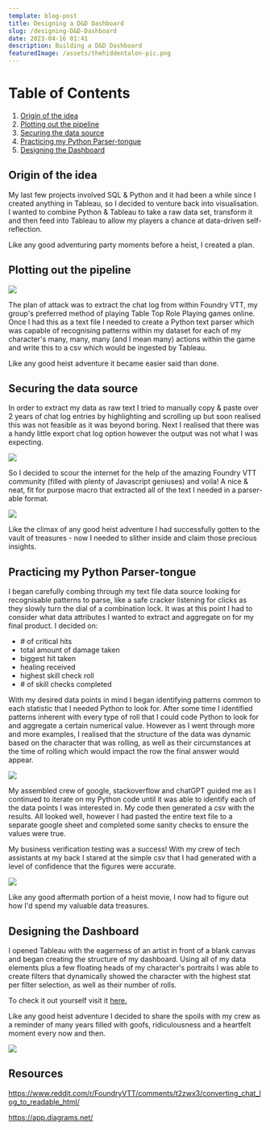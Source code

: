 ```yaml
---
template: blog-post
title: Designing a D&D Dashboard
slug: /designing-D&D-Dashboard
date: 2023-04-16 01:41
description: Building a D&D Dashboard
featuredImage: /assets/thehiddentalon-pic.png
---
```

<!DOCTYPE html>

<html>
<head>
	<title>Table of Contents</title>
</head>
<body>
	<h1>Table of Contents</h1>
	<ol>
		<!-- Link to section 1: Origin of the idea -->
		<li><a href="#section1">Origin of the idea</a></li>
		<!-- Link to section 2: Plotting out the pipeline -->
		<li><a href="#section2">Plotting out the pipeline</a></li>
		<!-- Link to section 3: Securing the data source -->
		<li><a href="#section3">Securing the data source</a></li>
		<!-- Link to section 4: Practicing my Python Parser-tongue-->
		<li><a href="#section4">Practicing my Python Parser-tongue</a></li>
		<!-- Link to section 5: Designing the Dashboard-->
		<li><a href="#section5">Designing the Dashboard</a></li>
	</ol>

<!--StartFragment-->

<!-- Section 1: Origin of the idea --> 

<h2 id="section1">Origin of the idea</h2> 

<p>

M﻿y last few projects involved SQL & Python and it had been a while since I created anything in Tableau, so I decided to venture back into visualisation. I wanted to combine Python & Tableau to take a raw data set, transform it and then feed into Tableau to allow my players a chance at data-driven self-reflection.

L﻿ike any good adventuring party moments before a heist, I created a plan.

</p> 

<!-- Section 2: Plotting out the pipeline --> 

<h2 id="section2">Plotting out the pipeline</h2> 

<p>

![](/assets/drawio_dashboard_plan.drawio.png)

T﻿he plan of attack was to extract the chat log from within Foundry VTT, my group's preferred method of playing Table Top Role Playing games online. Once I had this as a text file I needed to create a Python text parser which was capable of recognising patterns within my dataset for each of my character's many, many, many (and I mean many) actions within the game and write this to a csv which would be ingested by Tableau.

L﻿ike any good heist adventure it became easier said than done.

</p> 

<!-- Section 3: Securing the data source --> 

<h2 id="section3">Securing the data source</h2> 

<p>

I﻿n order to extract my data as raw text I tried to manually copy & paste over 2 years of chat log entries by highlighting and scrolling up but soon realised this was not feasible as it was beyond boring. Next I realised that there was a handy little export chat log option however the output was not what I was expecting.

![](/assets/inbuilt_text_export.png)

So I decided to scour the internet for the help of the amazing Foundry VTT community (filled with plenty of Javascript geniuses) and voila! A nice & neat, fit for purpose macro that extracted all of the text I needed in a parser-able format.

![](/assets/redditmacro.png)

Like the climax of any good heist adventure I﻿ had successfully gotten to the vault of treasures - now I needed to slither inside and claim those precious insights.

</p> 

<!-- Section 4: Practicing my Python Parser-tongue --> 

<h2 id="section4">Practicing my Python Parser-tongue</h2> 

<p>

</p> 

I﻿ began carefully combing through my text file data source looking for recognisable patterns to parse, like a safe cracker listening for clicks as they slowly turn the dial of a combination lock. It was at this point I had to consider what data attributes I wanted to extract and aggregate on for my final product. I decided on:

* \# of critical hits
* t﻿otal amount of damage taken
* b﻿iggest hit taken
* h﻿ealing received
* h﻿ighest skill check roll
* \#﻿ of skill checks completed

W﻿ith my desired data points in mind I began identifying patterns common to each statistic that I needed Python to look for. After some time I identified patterns inherent with every type of roll that I could code Python to look for and aggregate a certain numerical value. However as I went through more and more examples, I realised that the structure of the data was dynamic based on the character that was rolling, as well as their circumstances at the time of rolling which would impact the row the final answer would appear.

![](/assets/identifying_parse_patterns.png)

My assembled crew of google, stackoverflow and chatGPT guided me as I continued to iterate on my Python code until it was able to identify each of the data points I was interested in. My code then generated a csv with the results. All looked well, however I had pasted the entire text file to a separate google sheet and completed some sanity checks to ensure the values were true.

M﻿y business verification testing was a success! W﻿ith my crew of tech assistants at my back I stared at the simple csv that I had generated with a level of confidence that the figures were accurate.

![](/assets/final_csv_output.png)

L﻿ike any good aftermath portion of a heist movie, I now had to figure out how I'd spend my valuable data treasures.

<!-- Section 5: Designing the Dashboard --> 

<h2 id="section5">Designing the Dashboard</h2> 

<p>

I﻿ opened Tableau with the eagerness of an artist in front of a blank canvas and began creating the structure of my dashboard. Using all of my data elements plus a few floating heads of my character's portraits I was able to create filters that dynamically showed the character with the highest stat per filter selection, as well as their number of rolls.

T﻿o check it out yourself visit it [here.](https://public.tableau.com/views/DND_DASHBOARD_TEST/TheExposedTally?:language=en-GB&:display_count=n&:origin=viz_share_link)

L﻿ike any good heist adventure I decided to share the spoils with my crew as a reminder of many years filled with goofs, ridiculousness and a heartfelt moment every now and then.

![](/assets/sharing_treasures.png)



## R﻿esources

https://www.reddit.com/r/FoundryVTT/comments/t2zwx3/converting_chat_log_to_readable_html/

https://app.diagrams.net/